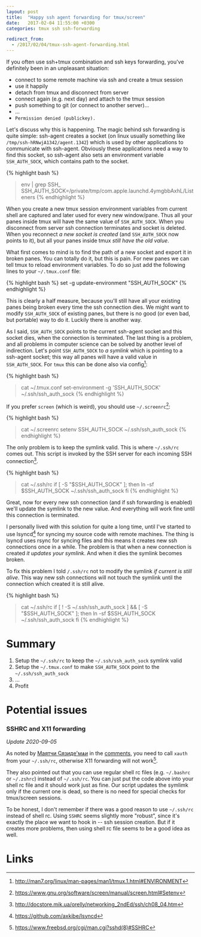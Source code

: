 ```yaml
---
layout: post
title:  "Happy ssh agent forwarding for tmux/screen"
date:   2017-02-04 11:55:00 +0300
categories: tmux ssh ssh-forwarding

redirect_from:
  - /2017/02/04/tmux-ssh-agent-forwarding.html
---
```


If you often use ssh+tmux combination and ssh keys forwarding, you've definitely been in an unpleasant situation:

* connect to some remote machine via ssh and create a tmux session
* use it happily
* detach from tmux and disconnect from server
* connect again (e.g. next day) and attach to the tmux session
* push something to git (or connect to another server)...
* ...
* `Permission denied (publickey).`

Let's discuss why this is happening. The magic behind ssh forwarding is quite simple: ssh-agent creates a socket (on linux usually something like `/tmp/ssh-hRNwjA1342/agent.1342`) which is used by other applications to communicate with ssh-agent. Obviously these applications need a way to find this socket, so ssh-agent also sets an environment variable `SSH_AUTH_SOCK`, which contains path to the socket.

{% highlight bash %}
> env | grep SSH_
SSH_AUTH_SOCK=/private/tmp/com.apple.launchd.4ymgbbAxhL/Listeners
{% endhighlight %}

When you create a new tmux session environment variables from current shell are captured and later used for every new window/pane. Thus all your panes inside tmux will have the same value of `SSH_AUTH_SOCK`. When you disconnect from server ssh connection terminates and socket is deleted. When you reconnect *a new socket is created* (and `SSH_AUTH_SOCK` now points to it), but all your panes inside tmux *still have the old value*.

What first comes to mind is to find the path of a new socket and export it in broken panes. You can totally do it, but this is pain. For new panes we can tell tmux to reload environment variables. To do so just add the following lines to your `~/.tmux.conf` file:

{% highlight bash %}
set -g update-environment "SSH_AUTH_SOCK"
{% endhighlight %}

This is clearly a half measure, because you'll still have all your existing panes being broken every time the ssh connection dies. We might want to modify `SSH_AUTH_SOCK` of existing panes, but there is no good (or even bad, but portable) way to do it. Luckily there is another way.

As I said, `SSH_AUTH_SOCK` points to the current ssh-agent socket and this socket dies, when the connection is terminated. The last thing is a problem, and all problems in computer science can be solved by another level of indirection. Let's point `SSH_AUTH_SOCK` to *a symlink* which is pointing to a ssh-agent socket; this way all panes will have a valid value in `SSH_AUTH_SOCK`. For `tmux` this can be done also via config[^1]:

{% highlight bash %}
> cat ~/.tmux.conf
set-environment -g 'SSH_AUTH_SOCK' ~/.ssh/ssh_auth_sock
{% endhighlight %}

If you prefer `screen` (which is weird), you should use `~/.screenrc`[^2]:

{% highlight bash %}
> cat ~/.screenrc
setenv SSH_AUTH_SOCK ~/.ssh/ssh_auth_sock
{% endhighlight %}

The only problem is to keep the symlink valid. This is where `~/.ssh/rc` comes out. This script is invoked by the SSH server for each incoming SSH connection[^3].

{% highlight bash %}
> cat ~/.ssh/rc
if [ -S "$SSH_AUTH_SOCK" ]; then
    ln -sf $SSH_AUTH_SOCK ~/.ssh/ssh_auth_sock
fi
{% endhighlight %}

Great, now for every new ssh connection (and if ssh forwarding is enabled) we'll update the symlink to the new value. And everything will work fine until this connection is terminated.

I personally lived with this solution for quite a long time, until I've started to use lsyncd[^4] for syncing my source code with remote machines. The thing is lsyncd uses rsync for syncing files and this means it creates new ssh connections once in a while. The problem is that when a new connection is created *it updates your symlink*. And when it dies the symlink becomes broken.

To fix this problem I told `/.ssh/rc` not to modify the symlink *if current is still alive*. This way new ssh connections will not touch the symlink until the connection which created it is still alive.

{% highlight bash %}
> cat ~/.ssh/rc
if [ ! -S ~/.ssh/ssh_auth_sock ] && [ -S "$SSH_AUTH_SOCK" ]; then
    ln -sf $SSH_AUTH_SOCK ~/.ssh/ssh_auth_sock
fi
{% endhighlight %}

# Summary

1. Setup the `~/.ssh/rc` to keep the `~/.ssh/ssh_auth_sock` symlink valid
2. Setup the `~/.tmux.conf` to make `SSH_AUTH_SOCK` point to the `~/.ssh/ssh_auth_sock`
3. ...
4. Profit

# Potential issues

### SSHRC and X11 forwarding

*Update 2020-09-05*

As noted by [Маятчи Ҁязиде'мѧи](https://disqus.com/by/disqus_QJThfDd5Ae/) in the [comments](/#comment-5047083317), you need to call `xauth` from your `~/.ssh/rc`, otherwise X11 forwarding will not work[^5]. 

They also pointed out that you can use regular shell rc files (e.g. `~/.bashrc` or `~/.zshrc`) instead of `~/.ssh/rc`. You can just put the code above into your shell rc file and it should work just as fine. Our script updates the symlimk only if the current one is dead, so there is no need for special checks for tmux/screen sessions.

To be honest, I don't remember if there was a good reason to use `~/.ssh/rc` instead of shell rc. Using `SSHRC` seems slightly more "robust", since it's exactly the place we want to hook in -- ssh session creation. But if it creates more problems, then using shell rc file seems to be a good idea as well.

# Links
[^1]: http://man7.org/linux/man-pages/man1/tmux.1.html#ENVIRONMENT
[^2]: https://www.gnu.org/software/screen/manual/screen.html#Setenv
[^3]: http://docstore.mik.ua/orelly/networking_2ndEd/ssh/ch08_04.htm
[^4]: https://github.com/axkibe/lsyncd
[^5]: https://www.freebsd.org/cgi/man.cgi?sshd(8)#SSHRC
